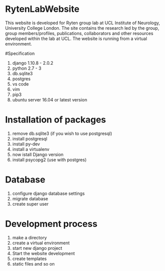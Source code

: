 # RytenLabWebsite

This website is developed for Ryten group lab at UCL Institute of Neurology, University College London. 
The site contains the research led by the group, group members/profiles, publications, collaborators and other resources developed within the lab at UCL.
The website is running from a virtual environment.

#Specification
1. django 1.10.8 - 2.0.2
2. python 2.7 - 3
3. db.sqlite3
4. postgres
5. vs code
6. vim
7. pip3
8. ubuntu server 16.04 or latest version

# Installation of packages
1. remove db.sqlite3 (if you wish to use postgresql)
2. install postgresql
3. install py-dev
4. install a virtualenv
3. now istall Django version
6. install psycopg2 (use with postgres)

# Database
1. configure django database settings
2. migrate database
3. create super user

# Development process
1. make a directory
2. create a virtual environment
3. start new django project
4. Start the website development
5. create templates
6. static files and so on

